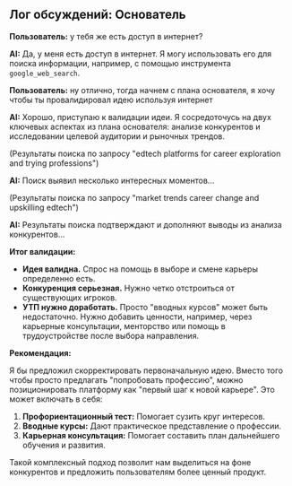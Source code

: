 
## Лог обсуждений: Основатель

**Пользователь:** у тебя же есть доступ в интернет?

**AI:** Да, у меня есть доступ в интернет. Я могу использовать его для поиска информации, например, с помощью инструмента `google_web_search`.

**Пользователь:** ну отлично, тогда начнем с плана основателя, я хочу чтобы ты провалидировал идею используя интернет

**AI:** Хорошо, приступаю к валидации идеи. Я сосредоточусь на двух ключевых аспектах из плана основателя: анализе конкурентов и исследовании целевой аудитории и рыночных трендов.

(Результаты поиска по запросу "edtech platforms for career exploration and trying professions")

**AI:** Поиск выявил несколько интересных моментов...

(Результаты поиска по запросу "market trends career change and upskilling edtech")

**AI:** Результаты поиска подтверждают и дополняют выводы из анализа конкурентов...

**Итог валидации:**

*   **Идея валидна.** Спрос на помощь в выборе и смене карьеры определенно есть.
*   **Конкуренция серьезная.** Нужно четко отстроиться от существующих игроков.
*   **УТП нужно доработать.** Просто "вводных курсов" может быть недостаточно. Нужно добавить ценности, например, через карьерные консультации, менторство или помощь в трудоустройстве после выбора направления.

**Рекомендация:**

Я бы предложил скорректировать первоначальную идею. Вместо того чтобы просто предлагать "попробовать профессию", можно позиционировать платформу как "первый шаг к новой карьере". Это может включать в себя:

1.  **Профориентационный тест:** Помогает сузить круг интересов.
2.  **Вводные курсы:** Дают практическое представление о профессии.
3.  **Карьерная консультация:** Помогает составить план дальнейшего обучения и развития.

Такой комплексный подход позволит нам выделиться на фоне конкурентов и предложить пользователям более ценный продукт.
